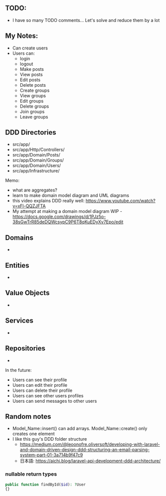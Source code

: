 ## TODO:
- I have so many TODO comments... Let's solve and reduce them by a lot

## My Notes:
- Can create users 
- Users can:
  - login
  - logout
  - Make posts
  - View posts
  - Edit posts
  - Delete posts
  - Create groups
  - View groups
  - Edit groups
  - Delete groups
  - Join groups
  - Leave groups
  
## DDD Directories
- src/app/
- src/app/Http/Controllers/
- src/app/Domain/Posts/
- src/app/Domain/Groups/
- src/app/Domain/Users/
- src/app/Infrastructure/

Memo:
- what are aggregates?
- learn to make domain model diagram and UML diagrams
- this video explains DDD really well: https://www.youtube.com/watch?v=xFl-QQZJFTA
- My attempt at making a domain model diagram WIP - https://docs.google.com/drawings/d/1PJz5o-38sGwTrR85deDQWcsypC9P6T8qKuEDyXv7Epo/edit

## Domains
- 

## Entities
- 

## Value Objects
- 

## Services
- 

## Repositories
-  

In the future:
- Users can see their profile
- Users can edit their profile
- Users can delete their profile
- Users can see other users profiles
- Users can send messages to other users

## Random notes
- Model_Name::insert() can add arrays. Model_Name::create() only creates one element
- I like this guy's DDD folder structure
  - https://medium.com/@leoonofre.oliversoft/developing-with-laravel-and-domain-driven-design-ddd-structuring-an-email-parsing-system-part-01-3a714b9f47c9
  - 日本語: https://aichi.blog/laravel-api-development-ddd-architecture/

### nullable return types
```php
public function findById($id): ?User
{}
```

